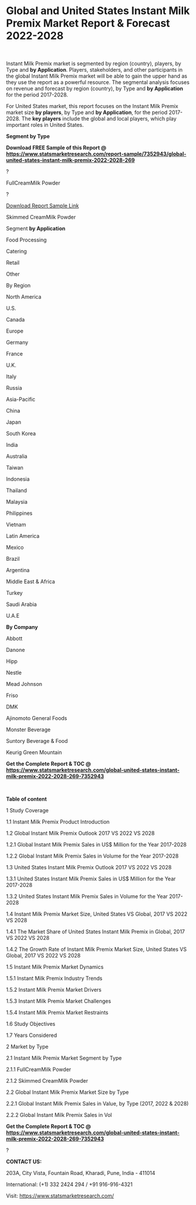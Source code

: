 <h1>Global and United States Instant Milk Premix Market Report & Forecast 2022-2028</h1><br/><p>Instant Milk Premix market is segmented by region (country), players, by Type and <strong>by Application</strong>. Players, stakeholders, and other participants in the global Instant Milk Premix market will be able to gain the upper hand as they use the report as a powerful resource. The segmental analysis focuses on revenue and forecast by region (country), by Type and <strong>by Application</strong> for the period 2017-2028.</p>
 
 
 
 <p>For United States market, this report focuses on the Instant Milk Premix market size <strong>by players</strong>, by Type and <strong>by Application</strong>, for the period 2017-2028. The <strong>key players</strong> include the global and local players, which play important roles in United States.</p>
 
 
 
 <p><strong>Segment by Type</strong></p>
 
 
 
 <div><b>Download FREE Sample of this Report @ <a href="https://www.statsmarketresearch.com/download-free-sample/7352943/global-united-states-instant-milk-premix-2022-2028-269">https://www.statsmarketresearch.com/report-sample/7352943/global-united-states-instant-milk-premix-2022-2028-269</a></b></div>
 
 
 
 <p>? </p>
 
 
 
 <p>FullCreamMilk Powder</p>
 
 
 
 <p>? </p>
 
 
 
 <p><a href="https://www.statsmarketresearch.com/download-free-sample/7352943/global-united-states-instant-milk-premix-2022-2028-269">Download Report Sample Link</a></p>
 
 
 
 <p>Skimmed CreamMilk Powder</p>
 
 
 
 <p>Segment <strong>by Application</strong></p>
 
 
 
 <p>Food Processing</p>
 
 
 
 <p>Catering</p>
 
 
 
 <p>Retail</p>
 
 
 
 <p>Other</p>
 
 
 
 <p>By Region</p>
 
 
 
 <p>North America</p>
 
 
 
 <p>U.S.</p>
 
 
 
 <p>Canada</p>
 
 
 
 <p>Europe</p>
 
 
 
 <p>Germany</p>
 
 
 
 <p>France</p>
 
 
 
 <p>U.K.</p>
 
 
 
 <p>Italy</p>
 
 
 
 <p>Russia</p>
 
 
 
 <p>Asia-Pacific</p>
 
 
 
 <p>China</p>
 
 
 
 <p>Japan</p>
 
 
 
 <p>South Korea</p>
 
 
 
 <p>India</p>
 
 
 
 <p>Australia</p>
 
 
 
 <p>Taiwan</p>
 
 
 
 <p>Indonesia</p>
 
 
 
 <p>Thailand</p>
 
 
 
 <p>Malaysia</p>
 
 
 
 <p>Philippines</p>
 
 
 
 <p>Vietnam</p>
 
 
 
 <p>Latin America</p>
 
 
 
 <p>Mexico</p>
 
 
 
 <p>Brazil</p>
 
 
 
 <p>Argentina</p>
 
 
 
 <p>Middle East & Africa</p>
 
 
 
 <p>Turkey</p>
 
 
 
 <p>Saudi Arabia</p>
 
 
 
 <p>U.A.E</p>
 
 
 
 <p><strong>By Company</strong></p>
 
 
 
 <p>Abbott</p>
 
 
 
 <p>Danone</p>
 
 
 
 <p>Hipp</p>
 
 
 
 <p>Nestle</p>
 
 
 
 <p>Mead Johnson</p>
 
 
 
 <p>Friso</p>
 
 
 
 <p>DMK</p>
 
 
 
 <p>Ajinomoto General Foods</p>
 
 
 
 <p>Monster Beverage</p>
 
 
 
 <p>Suntory Beverage & Food</p>
 
 
 
 <p>Keurig Green Mountain</p>
 
 
 
 <div><b>Get the Complete Report & TOC @ <a href="https://www.statsmarketresearch.com/global-united-states-instant-milk-premix-2022-2028-269-7352943">https://www.statsmarketresearch.com/global-united-states-instant-milk-premix-2022-2028-269-7352943</a></b></div>
 
 
 
 <p><br />
 
 <b>Table of content</b></p>
 
 
 
 <p>1 Study Coverage<br />
 
 1.1 Instant Milk Premix Product Introduction<br />
 
 1.2 Global Instant Milk Premix Outlook 2017 VS 2022 VS 2028<br />
 
 1.2.1 Global Instant Milk Premix Sales in US$ Million for the Year 2017-2028<br />
 
 1.2.2 Global Instant Milk Premix Sales in Volume for the Year 2017-2028<br />
 
 1.3 United States Instant Milk Premix Outlook 2017 VS 2022 VS 2028<br />
 
 1.3.1 United States Instant Milk Premix Sales in US$ Million for the Year 2017-2028<br />
 
 1.3.2 United States Instant Milk Premix Sales in Volume for the Year 2017-2028<br />
 
 1.4 Instant Milk Premix Market Size, United States VS Global, 2017 VS 2022 VS 2028<br />
 
 1.4.1 The Market Share of United States Instant Milk Premix in Global, 2017 VS 2022 VS 2028<br />
 
 1.4.2 The Growth Rate of Instant Milk Premix Market Size, United States VS Global, 2017 VS 2022 VS 2028<br />
 
 1.5 Instant Milk Premix Market Dynamics<br />
 
 1.5.1 Instant Milk Premix Industry Trends<br />
 
 1.5.2 Instant Milk Premix Market Drivers<br />
 
 1.5.3 Instant Milk Premix Market Challenges<br />
 
 1.5.4 Instant Milk Premix Market Restraints<br />
 
 1.6 Study Objectives<br />
 
 1.7 Years Considered<br />
 
 2 Market by Type<br />
 
 2.1 Instant Milk Premix Market Segment by Type<br />
 
 2.1.1 FullCreamMilk Powder<br />
 
 2.1.2 Skimmed CreamMilk Powder<br />
 
 2.2 Global Instant Milk Premix Market Size by Type<br />
 
 2.2.1 Global Instant Milk Premix Sales in Value, by Type (2017, 2022 & 2028)<br />
 
 2.2.2 Global Instant Milk Premix Sales in Vol</p>
 
 
 
 <div><b>Get the Complete Report & TOC @ <a href="https://www.statsmarketresearch.com/global-united-states-instant-milk-premix-2022-2028-269-7352943">https://www.statsmarketresearch.com/global-united-states-instant-milk-premix-2022-2028-269-7352943</a></b></div>
 
 
 
 <p>? </p>
 
 
 
 <p><b>CONTACT US:</b><br />
 
 203A, City Vista, Fountain Road, Kharadi, Pune, India - 411014<br />
 
 International: (+1) 332 2424 294 / +91 916-916-4321<br />
 
 Visit: <a href="https://www.statsmarketresearch.com/">https://www.statsmarketresearch.com/</a></p>